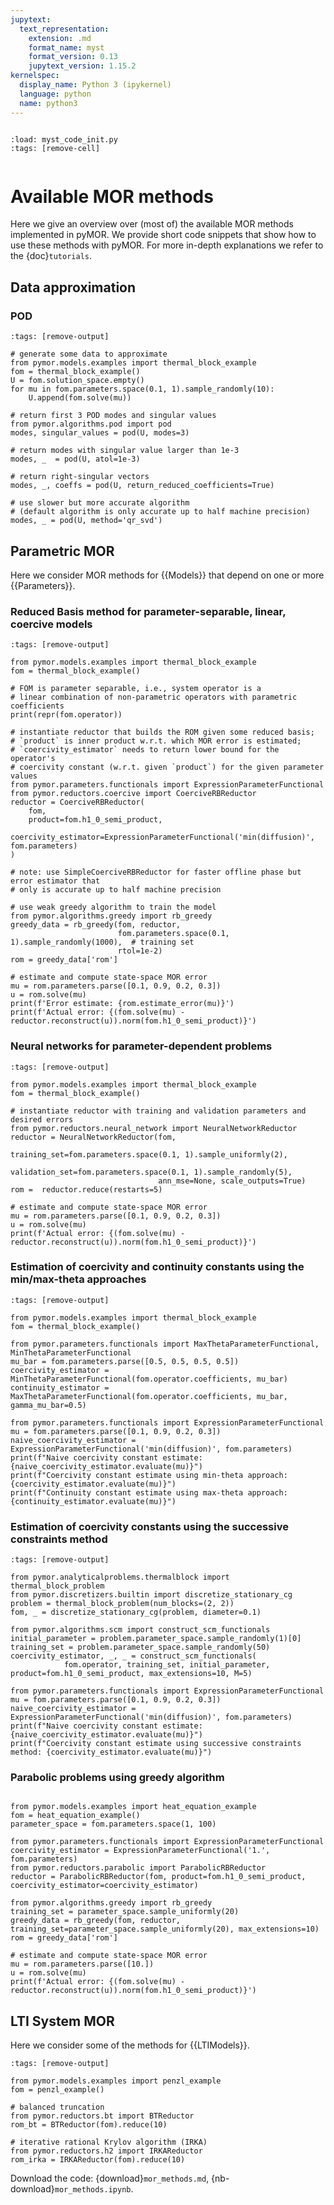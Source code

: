 ```yaml
---
jupytext:
  text_representation:
    extension: .md
    format_name: myst
    format_version: 0.13
    jupytext_version: 1.15.2
kernelspec:
  display_name: Python 3 (ipykernel)
  language: python
  name: python3
---
```


```{try_on_binder}
```

```{code-cell} ipython3
:load: myst_code_init.py
:tags: [remove-cell]


```

# Available MOR methods

Here we give an overview over (most of) the available MOR methods implemented in pyMOR.
We provide short code snippets that show how to use these methods with pyMOR.
For more in-depth explanations we refer to the {doc}`tutorials`.

## Data approximation

### POD

```{code-cell} ipython3
:tags: [remove-output]

# generate some data to approximate
from pymor.models.examples import thermal_block_example
fom = thermal_block_example()
U = fom.solution_space.empty()
for mu in fom.parameters.space(0.1, 1).sample_randomly(10):
    U.append(fom.solve(mu))

# return first 3 POD modes and singular values
from pymor.algorithms.pod import pod
modes, singular_values = pod(U, modes=3)

# return modes with singular value larger than 1e-3
modes, _  = pod(U, atol=1e-3)

# return right-singular vectors
modes, _, coeffs = pod(U, return_reduced_coefficients=True)

# use slower but more accurate algorithm
# (default algorithm is only accurate up to half machine precision)
modes, _ = pod(U, method='qr_svd')
```

## Parametric MOR

Here we consider MOR methods for {{Models}} that depend on one or more {{Parameters}}.

### Reduced Basis method for parameter-separable, linear, coercive models

```{code-cell} ipython3
:tags: [remove-output]

from pymor.models.examples import thermal_block_example
fom = thermal_block_example()

# FOM is parameter separable, i.e., system operator is a
# linear combination of non-parametric operators with parametric coefficients
print(repr(fom.operator))

# instantiate reductor that builds the ROM given some reduced basis;
# `product` is inner product w.r.t. which MOR error is estimated;
# `coercivity_estimator` needs to return lower bound for the operator's
# coercivity constant (w.r.t. given `product`) for the given parameter values
from pymor.parameters.functionals import ExpressionParameterFunctional
from pymor.reductors.coercive import CoerciveRBReductor
reductor = CoerciveRBReductor(
    fom,
    product=fom.h1_0_semi_product,
    coercivity_estimator=ExpressionParameterFunctional('min(diffusion)', fom.parameters)
)

# note: use SimpleCoerciveRBReductor for faster offline phase but error estimator that
# only is accurate up to half machine precision

# use weak greedy algorithm to train the model
from pymor.algorithms.greedy import rb_greedy
greedy_data = rb_greedy(fom, reductor,
                        fom.parameters.space(0.1, 1).sample_randomly(1000),  # training set
                        rtol=1e-2)
rom = greedy_data['rom']

# estimate and compute state-space MOR error
mu = rom.parameters.parse([0.1, 0.9, 0.2, 0.3])
u = rom.solve(mu)
print(f'Error estimate: {rom.estimate_error(mu)}')
print(f'Actual error: {(fom.solve(mu) - reductor.reconstruct(u)).norm(fom.h1_0_semi_product)}')
```

### Neural networks for parameter-dependent problems

```{code-cell} ipython3
:tags: [remove-output]

from pymor.models.examples import thermal_block_example
fom = thermal_block_example()

# instantiate reductor with training and validation parameters and desired errors
from pymor.reductors.neural_network import NeuralNetworkReductor
reductor = NeuralNetworkReductor(fom,
                                 training_set=fom.parameters.space(0.1, 1).sample_uniformly(2),
                                 validation_set=fom.parameters.space(0.1, 1).sample_randomly(5),
                                 ann_mse=None, scale_outputs=True)
rom =  reductor.reduce(restarts=5)

# estimate and compute state-space MOR error
mu = rom.parameters.parse([0.1, 0.9, 0.2, 0.3])
u = rom.solve(mu)
print(f'Actual error: {(fom.solve(mu) - reductor.reconstruct(u)).norm(fom.h1_0_semi_product)}')
```

### Estimation of coercivity and continuity constants using the min/max-theta approaches

```{code-cell} ipython3
:tags: [remove-output]

from pymor.models.examples import thermal_block_example
fom = thermal_block_example()

from pymor.parameters.functionals import MaxThetaParameterFunctional, MinThetaParameterFunctional
mu_bar = fom.parameters.parse([0.5, 0.5, 0.5, 0.5])
coercivity_estimator = MinThetaParameterFunctional(fom.operator.coefficients, mu_bar)
continuity_estimator = MaxThetaParameterFunctional(fom.operator.coefficients, mu_bar, gamma_mu_bar=0.5)

from pymor.parameters.functionals import ExpressionParameterFunctional
mu = fom.parameters.parse([0.1, 0.9, 0.2, 0.3])
naive_coercivity_estimator = ExpressionParameterFunctional('min(diffusion)', fom.parameters)
print(f"Naive coercivity constant estimate: {naive_coercivity_estimator.evaluate(mu)}")
print(f"Coercivity constant estimate using min-theta approach: {coercivity_estimator.evaluate(mu)}")
print(f"Continuity constant estimate using max-theta approach: {continuity_estimator.evaluate(mu)}")
```

### Estimation of coercivity constants using the successive constraints method

```{code-cell} ipython3
:tags: [remove-output]

from pymor.analyticalproblems.thermalblock import thermal_block_problem
from pymor.discretizers.builtin import discretize_stationary_cg
problem = thermal_block_problem(num_blocks=(2, 2))
fom, _ = discretize_stationary_cg(problem, diameter=0.1)

from pymor.algorithms.scm import construct_scm_functionals
initial_parameter = problem.parameter_space.sample_randomly(1)[0]
training_set = problem.parameter_space.sample_randomly(50)
coercivity_estimator, _, _ = construct_scm_functionals(
            fom.operator, training_set, initial_parameter, product=fom.h1_0_semi_product, max_extensions=10, M=5)

from pymor.parameters.functionals import ExpressionParameterFunctional
mu = fom.parameters.parse([0.1, 0.9, 0.2, 0.3])
naive_coercivity_estimator = ExpressionParameterFunctional('min(diffusion)', fom.parameters)
print(f"Naive coercivity constant estimate: {naive_coercivity_estimator.evaluate(mu)}")
print(f"Coercivity constant estimate using successive constraints method: {coercivity_estimator.evaluate(mu)}")
```

### Parabolic problems using greedy algorithm

```{code-cell} ipython3

from pymor.models.examples import heat_equation_example
fom = heat_equation_example()
parameter_space = fom.parameters.space(1, 100)

from pymor.parameters.functionals import ExpressionParameterFunctional
coercivity_estimator = ExpressionParameterFunctional('1.', fom.parameters)
from pymor.reductors.parabolic import ParabolicRBReductor
reductor = ParabolicRBReductor(fom, product=fom.h1_0_semi_product, coercivity_estimator=coercivity_estimator)

from pymor.algorithms.greedy import rb_greedy
training_set = parameter_space.sample_uniformly(20)
greedy_data = rb_greedy(fom, reductor, training_set=parameter_space.sample_uniformly(20), max_extensions=10)
rom = greedy_data['rom']

# estimate and compute state-space MOR error
mu = rom.parameters.parse([10.])
u = rom.solve(mu)
print(f'Actual error: {(fom.solve(mu) - reductor.reconstruct(u)).norm(fom.h1_0_semi_product)}')
```

## LTI System MOR

Here we consider some of the methods for {{LTIModels}}.

```{code-cell} ipython3
:tags: [remove-output]

from pymor.models.examples import penzl_example
fom = penzl_example()

# balanced truncation
from pymor.reductors.bt import BTReductor
rom_bt = BTReductor(fom).reduce(10)

# iterative rational Krylov algorithm (IRKA)
from pymor.reductors.h2 import IRKAReductor
rom_irka = IRKAReductor(fom).reduce(10)
```

Download the code:
{download}`mor_methods.md`,
{nb-download}`mor_methods.ipynb`.
